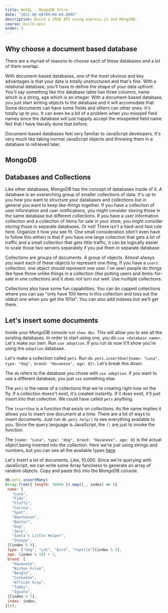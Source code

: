 ```yaml
---
title: NoSQL - MongoDB Intro
date: "2021-06-08T09:00:00.000Z"
description: Build a CRUD API using express.js and MongoDB.
course: build-apis
order: 5
---
```


## Why choose a document based database

There are a myriad of reasons to choose each of these databases and a lot of them overlap.

With document-based databases, one of the most obvious and key advantages is that your data is totally unstructured and that's fine. With a relational database, you'll have to define the shape of your data upfront. You'll say something like this database table has three columns, name which is a string, age which is an integer. With a document-based database, you just start writing objects to the database and it will accomodate that. Some documents can have some fields and others can other ones. It's totally up to you. It can even be a bit of a problem when you misspell field names since the database will just happily accept the misspelled field name. Not that I have literally done that before.

Document-based databases feel very familiar to JavaScript developers. It's very much like taking normal JavaScript objects and throwing them in a database to retrieved later.

## MongoDB

## Databases and Collections
 
Like other databases, MongoDB has the concept of databases inside of it. A database is an overarching group of smaller collections of data. It's up to you how you want to structure your databases and collections but in general you want to keep like-things together. If you have a collection of user information and user notifications, you might consider storing those in the same database but different collections. If you have a user information collection and a collection of items for sale in your store, you might consider storing those in separate databases. Or not! There isn't a hard-and-fast rule here. Organize it how you see fit. One small consideration (don't even have to follow this either) is that if you have one large collection that gets a lot of traffic and a small collection that gets little traffic, it can be logically easier to scale those two servers separately if you put them in separate database.
 
Collections are groups of documents. A group of objects. Almost always you want each of these objects to represent one thing. If you have a `users` collection, one object should represent one user. I've seen people do things like have throw unlike things in a collection (like putting users and items-for-sale in one collection) and it does not turn out well. Use multiple collections.
 
Collections also have some fun capabilities. You can do capped collections where you can say "only have 100 items in this collection and toss out the oldest one when you get the 101st". You can also add indexes but we'll get there.
 
## Let's insert some documents
 
Inside your MongoDB console run `show dbs`. This will allow you to see all the existing databases. In order to start using one, you do `use <database name>`. Let's make our own. Run `use adoption`. If you run `db` now it'll show you're using the `adoption` database.
 
Let's make a collection called `pets`. Run `db.pets.insertOne({name: "Luna", type: "dog", breed: "Havanese", age: 8})`. Let's break this down.
 
The `db` refers to the database you chose with `use adoption`. If you want to use a different database, you just `use` something else.
 
The `pets` is the name of a collections that we're creating right now on the fly. If a collection doesn't exist, it's created instantly. If it does exist, it'll just insert into that collection. We could have called `pets` anything.
 
The `insertOne` is a function that exists on collections. As the name implies it allows you to insert one document at a time. There are a lot of ways to insert documents. Just run `db.pets.help()` to see everything available to you. Since the query language is JavaScript, the `()` are just to invoke the function.
 
The `{name: "Luna", type: "dog", breed: "Havanese", age: 8}` is the actual object being inserted into the collection. Here we're just using strings and numbers, but you can see all the available types [here](https://docs.mongodb.com/manual/reference/bson-types/).
 
Let's insert a lot of documents. Like, 10,000. Since we're querying with JavaScript, we can write some Array fanciness to generate an array of random objects. Copy and paste this into the MongoDB console.
 
 ```js
db.pets.insertMany(
Array.from({ length: 10000 }).map((_, index) => ({
  name: [
    "Luna",
    "Fido",
    "Fluffy",
    "Carina",
    "Spot",
    "Beethoven",
    "Baxter",
    "Dug",
    "Zero",
    "Santa's Little Helper",
    "Snoopy",
  ][index % 9],
  type: ["dog", "cat", "bird", "reptile"][index % 4],
  age: (index % 18) + 1,
  breed: [
    "Havanese",
    "Bichon Frise",
    "Beagle",
    "Cockatoo",
    "African Gray",
    "Tabby",
    "Iguana",
  ][index % 7],
  index: index,
})));
```